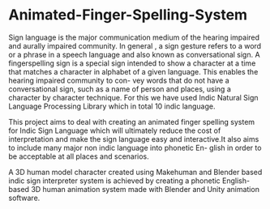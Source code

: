 # Animated-Finger-Spelling-System
Sign language is the major communication medium of the hearing
impaired and aurally impaired community. In general , a sign gesture
refers to a word or a phrase in a speech language and also known as
conversational sign. A fingerspelling sign is a special sign intended to
show a character at a time that matches a character in alphabet of a
given language. This enables the hearing impaired community to con-
vey words that do not have a conversational sign, such as a name of
person and places, using a character by character technique. For this
we have used Indic Natural Sign Language Processing Library which
in total 10 indic language.


This project aims to deal with creating an animated finger spelling
system for Indic Sign Language which will ultimately reduce the cost
of interpretation and make the sign language easy and interactive.It
also aims to include many major non indic language into phonetic En-
glish in order to be acceptable at all places and scenarios.


A 3D human model character created using Makehuman and Blender
based indic sign interpreter system is achieved by creating a phonetic
English-based 3D human animation system made with Blender and
Unity animation software.
